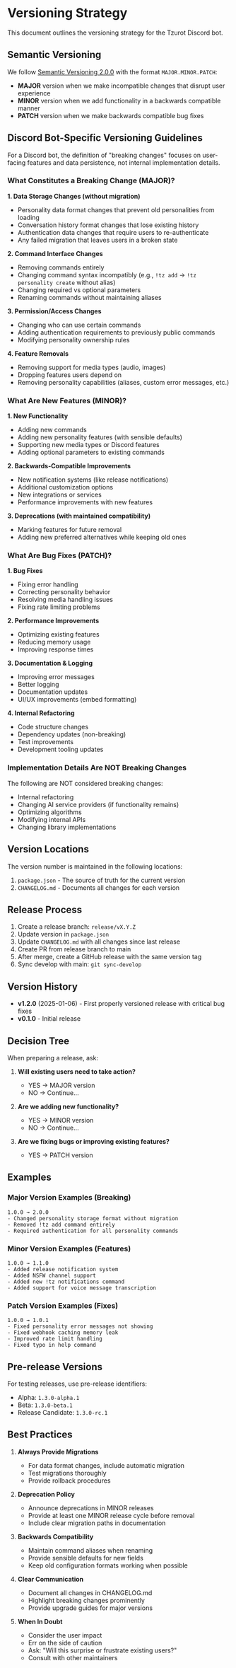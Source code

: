 # Versioning Strategy

This document outlines the versioning strategy for the Tzurot Discord bot.

## Semantic Versioning

We follow [Semantic Versioning 2.0.0](https://semver.org/) with the format `MAJOR.MINOR.PATCH`:

- **MAJOR** version when we make incompatible changes that disrupt user experience
- **MINOR** version when we add functionality in a backwards compatible manner
- **PATCH** version when we make backwards compatible bug fixes

## Discord Bot-Specific Versioning Guidelines

For a Discord bot, the definition of "breaking changes" focuses on user-facing features and data persistence, not internal implementation details.

### What Constitutes a Breaking Change (MAJOR)?

**1. Data Storage Changes (without migration)**
- Personality data format changes that prevent old personalities from loading
- Conversation history format changes that lose existing history
- Authentication data changes that require users to re-authenticate
- Any failed migration that leaves users in a broken state

**2. Command Interface Changes**
- Removing commands entirely
- Changing command syntax incompatibly (e.g., `!tz add` → `!tz personality create` without alias)
- Changing required vs optional parameters
- Renaming commands without maintaining aliases

**3. Permission/Access Changes**
- Changing who can use certain commands
- Adding authentication requirements to previously public commands
- Modifying personality ownership rules

**4. Feature Removals**
- Removing support for media types (audio, images)
- Dropping features users depend on
- Removing personality capabilities (aliases, custom error messages, etc.)

### What Are New Features (MINOR)?

**1. New Functionality**
- Adding new commands
- Adding new personality features (with sensible defaults)
- Supporting new media types or Discord features
- Adding optional parameters to existing commands

**2. Backwards-Compatible Improvements**
- New notification systems (like release notifications)
- Additional customization options
- New integrations or services
- Performance improvements with new features

**3. Deprecations (with maintained compatibility)**
- Marking features for future removal
- Adding new preferred alternatives while keeping old ones

### What Are Bug Fixes (PATCH)?

**1. Bug Fixes**
- Fixing error handling
- Correcting personality behavior
- Resolving media handling issues
- Fixing rate limiting problems

**2. Performance Improvements**
- Optimizing existing features
- Reducing memory usage
- Improving response times

**3. Documentation & Logging**
- Improving error messages
- Better logging
- Documentation updates
- UI/UX improvements (embed formatting)

**4. Internal Refactoring**
- Code structure changes
- Dependency updates (non-breaking)
- Test improvements
- Development tooling updates

### Implementation Details Are NOT Breaking Changes

The following are NOT considered breaking changes:
- Internal refactoring
- Changing AI service providers (if functionality remains)
- Optimizing algorithms
- Modifying internal APIs
- Changing library implementations

## Version Locations

The version number is maintained in the following locations:
1. `package.json` - The source of truth for the current version
2. `CHANGELOG.md` - Documents all changes for each version

## Release Process

1. Create a release branch: `release/vX.Y.Z`
2. Update version in `package.json`
3. Update `CHANGELOG.md` with all changes since last release
4. Create PR from release branch to main
5. After merge, create a GitHub release with the same version tag
6. Sync develop with main: `git sync-develop`

## Version History

- **v1.2.0** (2025-01-06) - First properly versioned release with critical bug fixes
- **v0.1.0** - Initial release

## Decision Tree

When preparing a release, ask:

1. **Will existing users need to take action?**
   - YES → MAJOR version
   - NO → Continue...

2. **Are we adding new functionality?**
   - YES → MINOR version
   - NO → Continue...

3. **Are we fixing bugs or improving existing features?**
   - YES → PATCH version

## Examples

### Major Version Examples (Breaking)
```
1.0.0 → 2.0.0
- Changed personality storage format without migration
- Removed !tz add command entirely
- Required authentication for all personality commands
```

### Minor Version Examples (Features)
```
1.0.0 → 1.1.0
- Added release notification system
- Added NSFW channel support
- Added new !tz notifications command
- Added support for voice message transcription
```

### Patch Version Examples (Fixes)
```
1.0.0 → 1.0.1
- Fixed personality error messages not showing
- Fixed webhook caching memory leak
- Improved rate limit handling
- Fixed typo in help command
```

## Pre-release Versions

For testing releases, use pre-release identifiers:
- Alpha: `1.3.0-alpha.1`
- Beta: `1.3.0-beta.1`
- Release Candidate: `1.3.0-rc.1`

## Best Practices

1. **Always Provide Migrations**
   - For data format changes, include automatic migration
   - Test migrations thoroughly
   - Provide rollback procedures

2. **Deprecation Policy**
   - Announce deprecations in MINOR releases
   - Provide at least one MINOR release cycle before removal
   - Include clear migration paths in documentation

3. **Backwards Compatibility**
   - Maintain command aliases when renaming
   - Provide sensible defaults for new fields
   - Keep old configuration formats working when possible

4. **Clear Communication**
   - Document all changes in CHANGELOG.md
   - Highlight breaking changes prominently
   - Provide upgrade guides for major versions

5. **When In Doubt**
   - Consider the user impact
   - Err on the side of caution
   - Ask: "Will this surprise or frustrate existing users?"
   - Consult with other maintainers